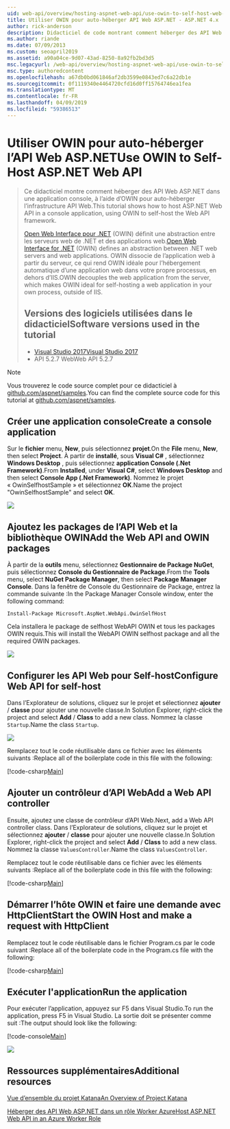 ```yaml
---
uid: web-api/overview/hosting-aspnet-web-api/use-owin-to-self-host-web-api
title: Utiliser OWIN pour auto-héberger API Web ASP.NET - ASP.NET 4.x
author: rick-anderson
description: Didacticiel de code montrant comment héberger des API Web ASP.NET dans une application console.
ms.author: riande
ms.date: 07/09/2013
ms.custom: seoapril2019
ms.assetid: a90a04ce-9d07-43ad-8250-8a92fb2bd3d5
msc.legacyurl: /web-api/overview/hosting-aspnet-web-api/use-owin-to-self-host-web-api
msc.type: authoredcontent
ms.openlocfilehash: a67db0bd061846af2db3599e0843ed7c6a22db1e
ms.sourcegitcommit: 0f1119340e4464720cfd16d0ff15764746ea1fea
ms.translationtype: MT
ms.contentlocale: fr-FR
ms.lasthandoff: 04/09/2019
ms.locfileid: "59386513"
---
```

# <a name="use-owin-to-self-host-aspnet-web-api"></a><span data-ttu-id="fd5c8-103">Utiliser OWIN pour auto-héberger l’API Web ASP.NET</span><span class="sxs-lookup"><span data-stu-id="fd5c8-103">Use OWIN to Self-Host ASP.NET Web API</span></span> 


> <span data-ttu-id="fd5c8-104">Ce didacticiel montre comment héberger des API Web ASP.NET dans une application console, à l’aide d’OWIN pour auto-héberger l’infrastructure API Web.</span><span class="sxs-lookup"><span data-stu-id="fd5c8-104">This tutorial shows how to host ASP.NET Web API in a console application, using OWIN to self-host the Web API framework.</span></span>
>
> <span data-ttu-id="fd5c8-105">[Open Web Interface pour .NET](http://owin.org) (OWIN) définit une abstraction entre les serveurs web de .NET et des applications web.</span><span class="sxs-lookup"><span data-stu-id="fd5c8-105">[Open Web Interface for .NET](http://owin.org) (OWIN) defines an abstraction between .NET web servers and web applications.</span></span> <span data-ttu-id="fd5c8-106">OWIN dissocie de l’application web à partir du serveur, ce qui rend OWIN idéale pour l’hébergement automatique d’une application web dans votre propre processus, en dehors d’IIS.</span><span class="sxs-lookup"><span data-stu-id="fd5c8-106">OWIN decouples the web application from the server, which makes OWIN ideal for self-hosting a web application in your own process, outside of IIS.</span></span>
>
> ## <a name="software-versions-used-in-the-tutorial"></a><span data-ttu-id="fd5c8-107">Versions des logiciels utilisées dans le didacticiel</span><span class="sxs-lookup"><span data-stu-id="fd5c8-107">Software versions used in the tutorial</span></span>
>
>
> - [<span data-ttu-id="fd5c8-108">Visual Studio 2017</span><span class="sxs-lookup"><span data-stu-id="fd5c8-108">Visual Studio 2017</span></span>](https://visualstudio.microsoft.com/downloads/) 
> - <span data-ttu-id="fd5c8-109">API 5.2.7 Web</span><span class="sxs-lookup"><span data-stu-id="fd5c8-109">Web API 5.2.7</span></span>


> [!NOTE]
> <span data-ttu-id="fd5c8-110">Vous trouverez le code source complet pour ce didacticiel à [github.com/aspnet/samples](https://github.com/aspnet/samples/tree/master/samples/aspnet/WebApi/OwinSelfhostSample).</span><span class="sxs-lookup"><span data-stu-id="fd5c8-110">You can find the complete source code for this tutorial at [github.com/aspnet/samples](https://github.com/aspnet/samples/tree/master/samples/aspnet/WebApi/OwinSelfhostSample).</span></span>


## <a name="create-a-console-application"></a><span data-ttu-id="fd5c8-111">Créer une application console</span><span class="sxs-lookup"><span data-stu-id="fd5c8-111">Create a console application</span></span>

<span data-ttu-id="fd5c8-112">Sur le **fichier** menu, **New**, puis sélectionnez **projet**.</span><span class="sxs-lookup"><span data-stu-id="fd5c8-112">On the **File** menu,  **New**, then select **Project**.</span></span> <span data-ttu-id="fd5c8-113">À partir de **installé**, sous **Visual C#** , sélectionnez **Windows Desktop** , puis sélectionnez **application Console (.Net Framework)**.</span><span class="sxs-lookup"><span data-stu-id="fd5c8-113">From **Installed**, under **Visual C#**, select **Windows Desktop** and then select **Console App (.Net Framework)**.</span></span> <span data-ttu-id="fd5c8-114">Nommez le projet « OwinSelfhostSample » et sélectionnez **OK**.</span><span class="sxs-lookup"><span data-stu-id="fd5c8-114">Name the project "OwinSelfhostSample" and select **OK**.</span></span>

[![](use-owin-to-self-host-web-api/_static/image7.png)](use-owin-to-self-host-web-api/_static/image7.png)

## <a name="add-the-web-api-and-owin-packages"></a><span data-ttu-id="fd5c8-115">Ajoutez les packages de l’API Web et la bibliothèque OWIN</span><span class="sxs-lookup"><span data-stu-id="fd5c8-115">Add the Web API and OWIN packages</span></span>

<span data-ttu-id="fd5c8-116">À partir de la **outils** menu, sélectionnez **Gestionnaire de Package NuGet**, puis sélectionnez **Console du Gestionnaire de Package**.</span><span class="sxs-lookup"><span data-stu-id="fd5c8-116">From the **Tools** menu, select **NuGet Package Manager**, then select **Package Manager Console**.</span></span> <span data-ttu-id="fd5c8-117">Dans la fenêtre de Console du Gestionnaire de Package, entrez la commande suivante :</span><span class="sxs-lookup"><span data-stu-id="fd5c8-117">In the Package Manager Console window, enter the following command:</span></span>

`Install-Package Microsoft.AspNet.WebApi.OwinSelfHost`

<span data-ttu-id="fd5c8-118">Cela installera le package de selfhost WebAPI OWIN et tous les packages OWIN requis.</span><span class="sxs-lookup"><span data-stu-id="fd5c8-118">This will install the WebAPI OWIN selfhost package and all the required OWIN packages.</span></span>

[![](use-owin-to-self-host-web-api/_static/image4.png)](use-owin-to-self-host-web-api/_static/image3.png)

## <a name="configure-web-api-for-self-host"></a><span data-ttu-id="fd5c8-119">Configurer les API Web pour Self-host</span><span class="sxs-lookup"><span data-stu-id="fd5c8-119">Configure Web API for self-host</span></span>

<span data-ttu-id="fd5c8-120">Dans l’Explorateur de solutions, cliquez sur le projet et sélectionnez **ajouter** / **classe** pour ajouter une nouvelle classe.</span><span class="sxs-lookup"><span data-stu-id="fd5c8-120">In Solution Explorer, right-click the project and select **Add** / **Class** to add a new class.</span></span> <span data-ttu-id="fd5c8-121">Nommez la classe `Startup`.</span><span class="sxs-lookup"><span data-stu-id="fd5c8-121">Name the class `Startup`.</span></span>

![](use-owin-to-self-host-web-api/_static/image5.png)

<span data-ttu-id="fd5c8-122">Remplacez tout le code réutilisable dans ce fichier avec les éléments suivants :</span><span class="sxs-lookup"><span data-stu-id="fd5c8-122">Replace all of the boilerplate code in this file with the following:</span></span>

[!code-csharp[Main](use-owin-to-self-host-web-api/samples/sample1.cs)]

## <a name="add-a-web-api-controller"></a><span data-ttu-id="fd5c8-123">Ajouter un contrôleur d’API Web</span><span class="sxs-lookup"><span data-stu-id="fd5c8-123">Add a Web API controller</span></span>

<span data-ttu-id="fd5c8-124">Ensuite, ajoutez une classe de contrôleur d’API Web.</span><span class="sxs-lookup"><span data-stu-id="fd5c8-124">Next, add a Web API controller class.</span></span> <span data-ttu-id="fd5c8-125">Dans l’Explorateur de solutions, cliquez sur le projet et sélectionnez **ajouter** / **classe** pour ajouter une nouvelle classe.</span><span class="sxs-lookup"><span data-stu-id="fd5c8-125">In Solution Explorer, right-click the project and select **Add** / **Class** to add a new class.</span></span> <span data-ttu-id="fd5c8-126">Nommez la classe `ValuesController`.</span><span class="sxs-lookup"><span data-stu-id="fd5c8-126">Name the class `ValuesController`.</span></span>

<span data-ttu-id="fd5c8-127">Remplacez tout le code réutilisable dans ce fichier avec les éléments suivants :</span><span class="sxs-lookup"><span data-stu-id="fd5c8-127">Replace all of the boilerplate code in this file with the following:</span></span>

[!code-csharp[Main](use-owin-to-self-host-web-api/samples/sample2.cs)]

## <a name="start-the-owin-host-and-make-a-request-with-httpclient"></a><span data-ttu-id="fd5c8-128">Démarrer l’hôte OWIN et faire une demande avec HttpClient</span><span class="sxs-lookup"><span data-stu-id="fd5c8-128">Start the OWIN Host and make a request with HttpClient</span></span>

<span data-ttu-id="fd5c8-129">Remplacez tout le code réutilisable dans le fichier Program.cs par le code suivant :</span><span class="sxs-lookup"><span data-stu-id="fd5c8-129">Replace all of the boilerplate code in the Program.cs file with the following:</span></span>

[!code-csharp[Main](use-owin-to-self-host-web-api/samples/sample3.cs)]

## <a name="run-the-application"></a><span data-ttu-id="fd5c8-130">Exécuter l'application</span><span class="sxs-lookup"><span data-stu-id="fd5c8-130">Run the application</span></span>

<span data-ttu-id="fd5c8-131">Pour exécuter l’application, appuyez sur F5 dans Visual Studio.</span><span class="sxs-lookup"><span data-stu-id="fd5c8-131">To run the application, press F5 in Visual Studio.</span></span> <span data-ttu-id="fd5c8-132">La sortie doit se présenter comme suit :</span><span class="sxs-lookup"><span data-stu-id="fd5c8-132">The output should look like the following:</span></span>

[!code-console[Main](use-owin-to-self-host-web-api/samples/sample4.cmd)]

![](use-owin-to-self-host-web-api/_static/image6.png)

## <a name="additional-resources"></a><span data-ttu-id="fd5c8-133">Ressources supplémentaires</span><span class="sxs-lookup"><span data-stu-id="fd5c8-133">Additional resources</span></span>

[<span data-ttu-id="fd5c8-134">Vue d’ensemble du projet Katana</span><span class="sxs-lookup"><span data-stu-id="fd5c8-134">An Overview of Project Katana</span></span>](../../../aspnet/overview/owin-and-katana/an-overview-of-project-katana.md)

[<span data-ttu-id="fd5c8-135">Héberger des API Web ASP.NET dans un rôle Worker Azure</span><span class="sxs-lookup"><span data-stu-id="fd5c8-135">Host ASP.NET Web API in an Azure Worker Role</span></span>](host-aspnet-web-api-in-an-azure-worker-role.md)
